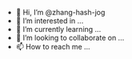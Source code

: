 - 👋 Hi, I’m @zhang-hash-jog
- 👀 I’m interested in ...
- 🌱 I’m currently learning ...
- 💞️ I’m looking to collaborate on ...
- 📫 How to reach me ...

<!---
zhang-hash-jog/zhang-hash-jog is a ✨ special ✨ repository because its `README.md` (this file) appears on your GitHub profile.
You can click the Preview link to take a look at your changes.
--->

